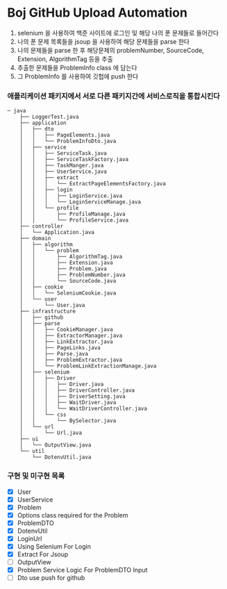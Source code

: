 # Boj GitHub Upload Automation

1. selenium 을 사용하여 백준 사이트에 로그인 및 해당 나의 푼 문제들로 들어간다
2. 나의 푼 문제 목록들을 jsoup 을 사용하여 해당 문제들을 parse 한다
3. 나의 문제들을 parse 한 후 해당문제의 problemNumber, SourceCode, Extension, AlgorithmTag 등을 추출
4. 추출한 문제들을 ProblemInfo class <DTD> 에 담는다
5. 그 ProblemInfo 를 사용하여 깃헙에 push 한다

### 애플리케이션 패키지에서 서로 다른 패키지간에 서비스로직을 통합시킨다   





```
─ java
    ├── LoggerTest.java
    ├── application
    │   ├── dto
    │   │   ├── PageElements.java
    │   │   └── ProblemInfoDto.java
    │   ├── service
    │   │   ├── ServiceTask.java
    │   │   ├── ServiceTaskFactory.java
    │   │   ├── TaskManger.java
    │   │   ├── UserService.java
    │   │   ├── extract
    │   │   │   └── ExtractPageElementsFactory.java
    │   │   ├── login
    │   │   │   ├── LoginService.java
    │   │   │   └── LoginServiceManage.java
    │   │   └── profile
    │   │       ├── ProfileManage.java
    │   │       └── ProfileService.java
    ├── controller
    │   └── Application.java
    ├── domain
    │   ├── algorithm
    │   │   └── problem
    │   │       ├── AlgorithmTag.java
    │   │       ├── Extension.java
    │   │       ├── Problem.java
    │   │       ├── ProblemNumber.java
    │   │       └── SourceCode.java
    │   ├── cookie
    │   │   └── SeleniumCookie.java
    │   └── user
    │       └── User.java
    ├── infrastructure
    │   ├── github
    │   ├── parse
    │   │   ├── CookieManager.java
    │   │   ├── ExtractorManager.java
    │   │   ├── LinkExtractor.java
    │   │   ├── PageLinks.java
    │   │   ├── Parse.java
    │   │   ├── ProblemExtractor.java
    │   │   └── ProblemLinkExtractionManage.java
    │   ├── selenium
    │   │   ├── Driver
    │   │   │   ├── Driver.java
    │   │   │   ├── DriverController.java
    │   │   │   ├── DriverSetting.java
    │   │   │   ├── WaitDriver.java
    │   │   │   └── WaitDriverController.java
    │   │   └── css
    │   │       └── BySelector.java
    │   └── url
    │       └── Url.java
    ├── ui
    │   └── OutputView.java
    └── util
        └── DotenvUtil.java

```

### 구현 및 미구현 목록
- [x] User
- [x] UserService
- [x] Problem
- [x] Options class required for the Problem
- [x] ProblemDTO
- [x] DotenvUtil
- [x] LoginUrl
- [x] Using Selenium For Login
- [x] Extract For Jsoup
- [ ] OutputView
- [x] Problem Service Logic For ProblemDTO Input
- [ ] Dto use push for github